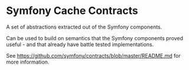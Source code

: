 Symfony Cache Contracts
=======================

A set of abstractions extracted out of the Symfony components.

Can be used to build on semantics that the Symfony components proved useful - and
that already have battle tested implementations.

See https://github.com/symfony/contracts/blob/master/README.md for more information.
